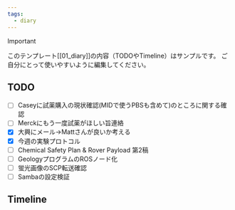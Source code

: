 ```yaml
---
tags:
  - diary
---
```

> [!IMPORTANT]
> このテンプレート[[01_diary]]の内容（TODOやTimeline）はサンプルです。
> ご自分にとって使いやすいように編集してください。

## TODO

- [ ] Caseyに試薬購入の現状確認(MIDで使うPBSも含めて)のところに関する確認
- [ ] Merckにもう一度試薬がほしい旨連絡
- [x] 大興にメール→Mattさんが良いか考える
- [x] 今週の実験プロトコル
- [ ] Chemical Safety Plan & Rover Payload 第2稿
- [ ] GeologyプログラムのROSノード化
- [ ] 蛍光画像のSCP転送確認
- [ ] Sambaの設定検証

## Timeline
